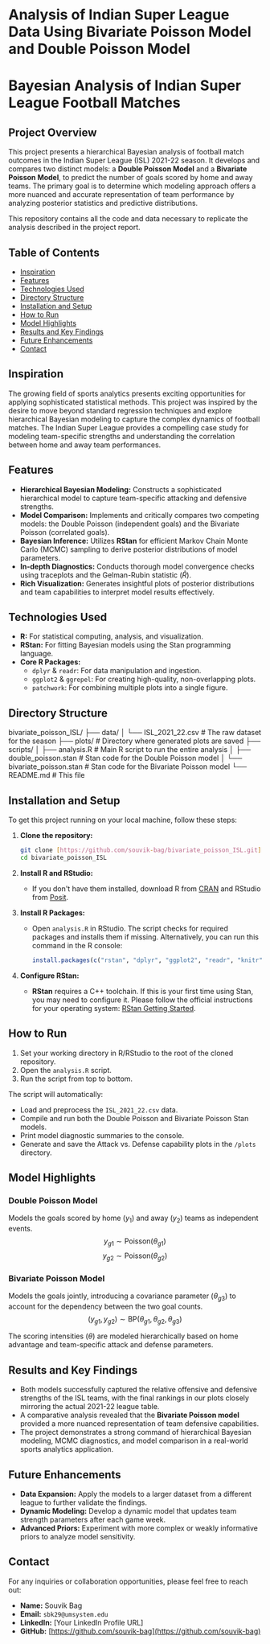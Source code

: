 # Analysis of Indian Super League Data Using Bivariate Poisson Model and Double Poisson Model

# Bayesian Analysis of Indian Super League Football Matches

## Project Overview

This project presents a hierarchical Bayesian analysis of football match outcomes in the Indian Super League (ISL) 2021-22 season. It develops and compares two distinct models: a **Double Poisson Model** and a **Bivariate Poisson Model**, to predict the number of goals scored by home and away teams. The primary goal is to determine which modeling approach offers a more nuanced and accurate representation of team performance by analyzing posterior statistics and predictive distributions.

This repository contains all the code and data necessary to replicate the analysis described in the project report.

## Table of Contents

- [Inspiration](#inspiration)
- [Features](#features)
- [Technologies Used](#technologies-used)
- [Directory Structure](#directory-structure)
- [Installation and Setup](#installation-and-setup)
- [How to Run](#how-to-run)
- [Model Highlights](#model-highlights)
- [Results and Key Findings](#results-and-key-findings)
- [Future Enhancements](#future-enhancements)
- [Contact](#contact)

## Inspiration

The growing field of sports analytics presents exciting opportunities for applying sophisticated statistical methods. This project was inspired by the desire to move beyond standard regression techniques and explore hierarchical Bayesian modeling to capture the complex dynamics of football matches. The Indian Super League provides a compelling case study for modeling team-specific strengths and understanding the correlation between home and away team performances.

## Features

-   **Hierarchical Bayesian Modeling:** Constructs a sophisticated hierarchical model to capture team-specific attacking and defensive strengths.
-   **Model Comparison:** Implements and critically compares two competing models: the Double Poisson (independent goals) and the Bivariate Poisson (correlated goals).
-   **Bayesian Inference:** Utilizes **RStan** for efficient Markov Chain Monte Carlo (MCMC) sampling to derive posterior distributions of model parameters.
-   **In-depth Diagnostics:** Conducts thorough model convergence checks using traceplots and the Gelman-Rubin statistic ($\hat{R}$).
-   **Rich Visualization:** Generates insightful plots of posterior distributions and team capabilities to interpret model results effectively.

## Technologies Used

-   **R:** For statistical computing, analysis, and visualization.
-   **RStan:** For fitting Bayesian models using the Stan programming language.
-   **Core R Packages:**
    -   `dplyr` & `readr`: For data manipulation and ingestion.
    -   `ggplot2` & `ggrepel`: For creating high-quality, non-overlapping plots.
    -   `patchwork`: For combining multiple plots into a single figure.

## Directory Structure


bivariate_poisson_ISL/
├── data/
│   └── ISL_2021_22.csv         # The raw dataset for the season
├── plots/                      # Directory where generated plots are saved
├── scripts/
│   ├── analysis.R              # Main R script to run the entire analysis
│   ├── double_poisson.stan     # Stan code for the Double Poisson model
│   └── bivariate_poisson.stan  # Stan code for the Bivariate Poisson model
└── README.md                   # This file
## Installation and Setup

To get this project running on your local machine, follow these steps:

1.  **Clone the repository:**
    ```bash
    git clone [https://github.com/souvik-bag/bivariate_poisson_ISL.git](https://github.com/souvik-bag/bivariate_poisson_ISL.git)
    cd bivariate_poisson_ISL
    ```

2.  **Install R and RStudio:**
    -   If you don't have them installed, download R from [CRAN](https://cran.r-project.org/) and RStudio from [Posit](https://posit.co/download/rstudio-desktop/).

3.  **Install R Packages:**
    -   Open `analysis.R` in RStudio. The script checks for required packages and installs them if missing. Alternatively, you can run this command in the R console:
        ```R
        install.packages(c("rstan", "dplyr", "ggplot2", "readr", "knitr", "patchwork", "ggrepel"))
        ```

4.  **Configure RStan:**
    -   **RStan** requires a C++ toolchain. If this is your first time using Stan, you may need to configure it. Please follow the official instructions for your operating system: [RStan Getting Started](https://github.com/stan-dev/rstan/wiki/RStan-Getting-Started).

## How to Run

1.  Set your working directory in R/RStudio to the root of the cloned repository.
2.  Open the `analysis.R` script.
3.  Run the script from top to bottom.

The script will automatically:
-   Load and preprocess the `ISL_2021_22.csv` data.
-   Compile and run both the Double Poisson and Bivariate Poisson Stan models.
-   Print model diagnostic summaries to the console.
-   Generate and save the Attack vs. Defense capability plots in the `/plots` directory.

## Model Highlights

### Double Poisson Model
Models the goals scored by home ($y_1$) and away ($y_2$) teams as independent events.
$$ y_{g1} \sim \text{Poisson}(\theta_{g1}) $$
$$ y_{g2} \sim \text{Poisson}(\theta_{g2}) $$

### Bivariate Poisson Model
Models the goals jointly, introducing a covariance parameter ($\theta_{g3}$) to account for the dependency between the two goal counts.
$$ (y_{g1}, y_{g2}) \sim \text{BP}(\theta_{g1}, \theta_{g2}, \theta_{g3}) $$

The scoring intensities ($\theta$) are modeled hierarchically based on home advantage and team-specific attack and defense parameters.

## Results and Key Findings

-   Both models successfully captured the relative offensive and defensive strengths of the ISL teams, with the final rankings in our plots closely mirroring the actual 2021-22 league table.
-   A comparative analysis revealed that the **Bivariate Poisson model** provided a more nuanced representation of team defensive capabilities.
-   The project demonstrates a strong command of hierarchical Bayesian modeling, MCMC diagnostics, and model comparison in a real-world sports analytics application.

## Future Enhancements

-   **Data Expansion:** Apply the models to a larger dataset from a different league to further validate the findings.
-   **Dynamic Modeling:** Develop a dynamic model that updates team strength parameters after each game week.
-   **Advanced Priors:** Experiment with more complex or weakly informative priors to analyze model sensitivity.

## Contact

For any inquiries or collaboration opportunities, please feel free to reach out:

-   **Name:** Souvik Bag
-   **Email:** `sbk29@umsystem.edu`
-   **LinkedIn:** [Your LinkedIn Profile URL]
-   **GitHub:** [https://github.com/souvik-bag](https://github.com/souvik-bag)

